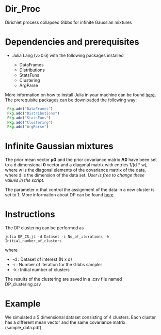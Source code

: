 # Dir_Proc
Dirichlet process collapsed Gibbs for infinite Gaussian mixtures

# Dependencies and prerequisites
* Julia Lang (v>0.6) with the following packages installed

  * DataFrames
  * Distributions
  * StatsFuns
  * Clustering
  * ArgParse

More information on how to install Julia in your machine can be found [here](https://julialang.org/downloads/).
The prerequisite packages can be downloaded the following way:

  ```julia
   Pkg.add("DataFrames")
   Pkg.add("Distributions")
   Pkg.add("StatsFuns")
   Pkg.add("Clustering")
   Pkg.add("ArgParse")
   ```

# Infinite Gaussian mixtures

The prior mean vector **μ0** and the prior covariance matrix **Λ0** have been set to a d dimensional **0** vector and a diagonal matrix with entries 1/(d * w), where w is the diagonal elements of the covariance matrix of the data, where d is the dimension of the data set.
*User is free to change these values in the script*.

 The parameter α that control the assignment of the data in a new cluster is set to 1. More information about DP can be found [here](https://www.stats.ox.ac.uk/~teh/research/npbayes/Teh2010a.pdf).
 
 # Instructions
 
 The DP clustering can be performed as

`julia DP_CS.jl -d Dataset -i No_of_iterations -k Initial_number_of_clusters`

where
  * -d : Dataset of interest (N x d)
  * -i : Number of iteration for the Gibbs sampler
  * -k : Initial number of clusters

The results of the clustering are saved in a .csv file named DP_clustering.csv

# Example

We simulated a 5 dimensional dataset consisting of 4 clusters. Each cluster has a different mean vector and the same covariance matrix.
(sample_data.pdf)
